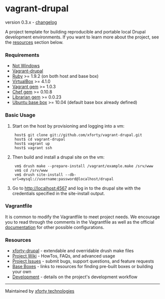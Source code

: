 vagrant-drupal
==============
version 0.3.x - [changelog](https://github.com/xforty/vagrant-drupal/blob/master/CHANGELOG.md)

A project template for building reproducible and portable local Drupal
development environments. If you want to learn more about the project,
see the [resources](https://github.com/xforty/vagrant-drupal#resources)
section below.

### Requirements

* [Not Windows](https://github.com/xforty/vagrant-drupal/wiki/Windows)
* [Vagrant-drupal](https://github.com/xforty/vagrant-drupal)
* [Ruby](http://www.ruby-lang.org/) >= 1.9.2 (on both host and base box)
* [VirtualBox](http://www.virtualbox.org/) >= 4.1.0
* [Vagrant gem](http://www.vagrantup.com/) >= 1.0.3
* [Chef gem](http://wiki.opscode.com/) >= 0.10.8
* [Librarian gem](https://github.com/applicationsonline/librarian) >= 0.0.23
* [Ubuntu base box](https://github.com/xforty/vagrant-drupal/wiki/Base-Boxes) >= 10.04 (default base box already defined)

### Basic Usage

1. Start on the host by provisioning and logging into a vm:

        host$ git clone git://github.com/xforty/vagrant-drupal.git
        host$ cd vagrant-drupal
        host$ vagrant up
        host$ vagrant ssh

2. Then build and install a drupal site on the vm:

        vm$ drush make --prepare-install /vagrant/example.make /srv/www
        vm$ cd /srv/www
        vm$ drush site-install --db-url=mysql://username:password@localhost/drupal

3. Go to [http://localhost:4567](http://localhost:4567) and log in
   to the drupal site with the credentials specified in the site-install
   output.

### Vagrantfile

It is common to modify the Vagrantfile to meet project needs. We encourage
you to read through the comments in the Vagrantfile as well as the official
[documentation](http://vagrantup.com/v1/docs/vagrantfile.html) for other
possible configurations.

### Resources

* [xforty-drupal](https://github.com/xforty/xforty-drupal) - extendable and
  overridable drush make files
* [Project Wiki](https://github.com/xforty/vagrant-drupal/wiki) - HowTos,
  FAQs, and advanced usage
* [Project Issues](https://github.com/xforty/vagrant-drupal/issues) - submit
  bugs, support questions, and feature requests
* [Base Boxes](https://github.com/xforty/vagrant-drupal/wiki/Base-Boxes) -
  links to resources for finding pre-built boxes or building your own
* [Development](https://github.com/xforty/vagrant-drupal/wiki/Development) -
  details on the project's development workflow

--------------------------------------------------------------------- 
Maintained by [xforty technologies](http://www.xforty.com)
